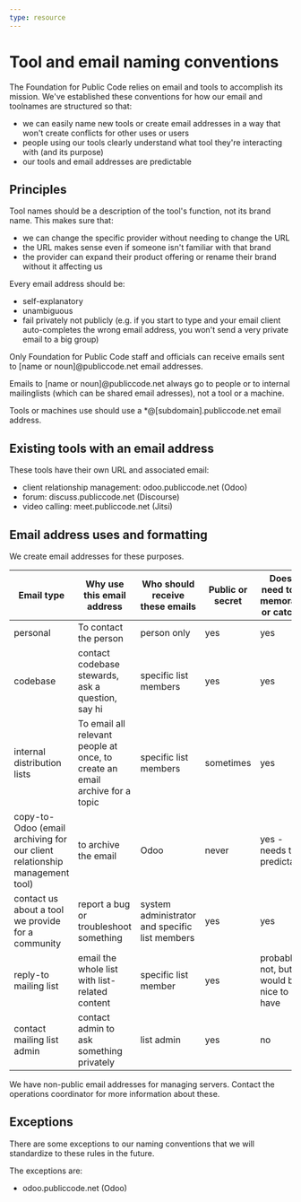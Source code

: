 ```yaml
---
type: resource
---
```


# Tool and email naming conventions

The Foundation for Public Code relies on email and tools to accomplish its mission. We've established these conventions for how our email and toolnames are structured so that:

* we can easily name new tools or create email addresses in a way that won't create conflicts for other uses or users
* people using our tools clearly understand what tool they're interacting with (and its purpose)
* our tools and email addresses are predictable

## Principles

Tool names should be a description of the tool's function, not its brand name. This makes sure that:

* we can change the specific provider without needing to change the URL
* the URL makes sense even if someone isn't familiar with that brand
* the provider can expand their product offering or rename their brand without it affecting us

Every email address should be:

* self-explanatory
* unambiguous
* fail privately not publicly (e.g. if you start to type and your email client auto-completes the wrong email address, you won't send a very private email to a big group)

Only Foundation for Public Code staff and officials can receive emails sent to [name or noun]@publiccode.net email addresses.

Emails to [name or noun]@publiccode.net always go to people or to internal mailinglists (which can be shared email adresses), not a tool or a machine.

Tools or machines use should use a *@[subdomain].publiccode.net email address.

## Existing tools with an email address

These tools have their own URL and associated email:

* client relationship management: odoo.publiccode.net (Odoo)
* forum: discuss.publiccode.net (Discourse)
* video calling: meet.publiccode.net (Jitsi)

## Email address uses and formatting

We create email addresses for these purposes.

 Email type | Why use this email address | Who should receive these emails | Public or secret | Does it need to be memorable or catchy? | Email address format
---|---|---|---|---|---
 personal | To contact the person | person only | yes | yes | firstname@publiccode\.net \(example: boris@publiccode\.net\)
 codebase | contact codebase stewards, ask a question, say hi | specific list members | yes | yes | codebasename@publiccode\.net \(example: signalen@publiccode\.net\) OR hi\-codebasename@publiccode\.net
 internal distribution lists | To email all relevant people at once, to create an email archive for a topic | specific list members | sometimes | yes | noun@publiccode\.net \(example: invoices@publiccode\.net\)
  copy\-to\-Odoo \(email archiving for our client relationship management tool\) | to archive the email | Odoo | never | yes \- needs to predictable | log-[codebase name]@publiccode.net
 contact us about a tool we provide for a community | report a bug or troubleshoot something | system administrator and specific list members | yes | yes | admin\-toolname@publiccode\.net \(example: admin\-discuss@publiccode\.net\)
 reply\-to mailing list | email the whole list with list\-related content | specific list member | yes | probably not, but would be nice to have | all\-codebasename@lists\.publiccode\.net \(all\-signalen@lists\.publiccode\.net\) or subgroup\-codebase@
 contact mailing list admin | contact admin to ask something privately | list admin | yes | no | admin\-codebasename@lists\.publiccode\.net

We have non-public email addresses for managing servers. Contact the operations coordinator for more information about these.

## Exceptions

There are some exceptions to our naming conventions that we will standardize to these rules in the future.

The exceptions are:

* odoo.publiccode.net (Odoo)
